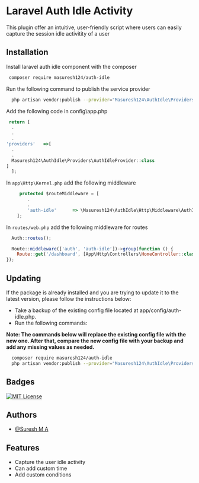 
# Laravel Auth Idle Activity
This plugin offer an intuitive, user-friendly script where users can easily capture the session idle activitity of a user


## Installation

Install laravel auth idle component with the composer
```bash
 composer require masuresh124/auth-idle
```

Run the following command to publish the service provider
```bash
  php artisan vendor:publish --provider="Masuresh124\AuthIdle\Providers\AuthIdleProvider"
```

Add the following code in config\app.php
```javascript
 return [
  .
  .
  .
'providers'   =>[
  .
  .
  Masuresh124\AuthIdle\Providers\AuthIdleProvider::class
]
  ];
```
 
In `app\Http\Kernel.php` add the following middleware 
```javascript
     protected $routeMiddleware = [
        .
        .
        'auth-idle'      => \Masuresh124\AuthIdle\Http\Middleware\AuthIdleMiddleware::class,
    ];
```

In `routes/web.php` add the following middleware for routes
```javascript
  Auth::routes();

  Route::middleware(['auth', 'auth-idle'])->group(function () {
    Route::get('/dashboard', [App\Http\Controllers\HomeController::class, 'index'])->name('dashboard');
});
```


 
## Updating 
If the package is already installed and you are trying to update it to the latest version, please follow the instructions below:

 - Take a backup of the existing config file located at app/config/auth-idle.php.
 - Run the following commands:

 <p><b>Note: The commands below will replace the existing config file with the new one. After that, compare the new config file with your backup and add any missing values as needed.</b></p>
 
```bash
  composer require masuresh124/auth-idle
  php artisan vendor:publish --provider="Masuresh124\AuthIdle\Providers\AuthIdleProvider"  --tag="config-auth-idle" --force

```

## Badges
[![MIT License](https://img.shields.io/badge/License-MIT-green.svg)](https://choosealicense.com/licenses/mit/)

## Authors
- [@Suresh M A](https://github.com/masuresh124)

## Features

- Capture the user idle activity
- Can add custom time 
- Add custom conditions
 

